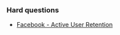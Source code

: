 ### Hard questions

- [Facebook - Active User Retention](./questions/hard_facebook_activeuserretention.md)